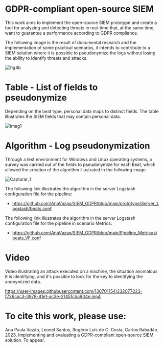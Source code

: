 # GDPR-compliant open-source SIEM

This work aims to implement the open-source SIEM prototype and create a tool for analyzing and detecting threats in real-time that, at the same time, want to guarantee a performance according to GDPR compliance.

The following image is the result of documental research and the implementation of some practical scenarios, it intends to contribute to a SIEM solution where it is possible to pseudonymize the logs without losing the ability to identify threats and attacks.

![fig4b](https://user-images.githubusercontent.com/130701154/231868018-65ff943b-f0c7-423b-b749-2c200cb0ebb0.png)

# Table -  List of fields to pseudonymize
Depending on the beat type, personal data maps to distinct fields. The table illustrates the SIEM fields that may contain personal data.

![imag1](https://user-images.githubusercontent.com/130701154/232053760-ce632691-ff27-4b3b-a7fb-a9d33e354b3e.JPG)


# Algorithm  - Log pseudonymization
Through a test environment for Windows and Linux operating systems, a survey was carried out of the fields to pseudonymize for each Beat, which allowed the creation of the algorithm illustrated in the following image.

![Capturar_1](https://user-images.githubusercontent.com/130701154/231874963-05969c78-5cf9-48b0-b66d-2b4b1dc67cca.PNG)

The following link illustrates the algorithm in the server Logstash configuration file for the pipeline:

* https://github.com/AnaVazao/SIEM_GDPR/blob/main/prototype/Server_Logstash/beats.conf


The following link illustrates the algorithm in the server Logstash configuration file for the pipeline in scenario Metrics:

* https://github.com/AnaVazao/SIEM_GDPR/blob/main/Pipeline_Metricas/beats_VF.conf


# Video
Video illustrating an attack executed on a machine,  the situation anomalous it is identifying, and it's possible to look for the key to identifying the anonymized data. 


https://user-images.githubusercontent.com/130701154/232077023-f736cac3-3978-41e1-ac3e-21451cba904e.mp4

   
#
# To cite this work, please use:

Ana Paula Vazão, Leonel Santos, Rogério Luís de C. Costa, Carlos Rabadão. 2023. Implementing and evaluating a GDPR-compliant open-source SIEM solution. To appear.
